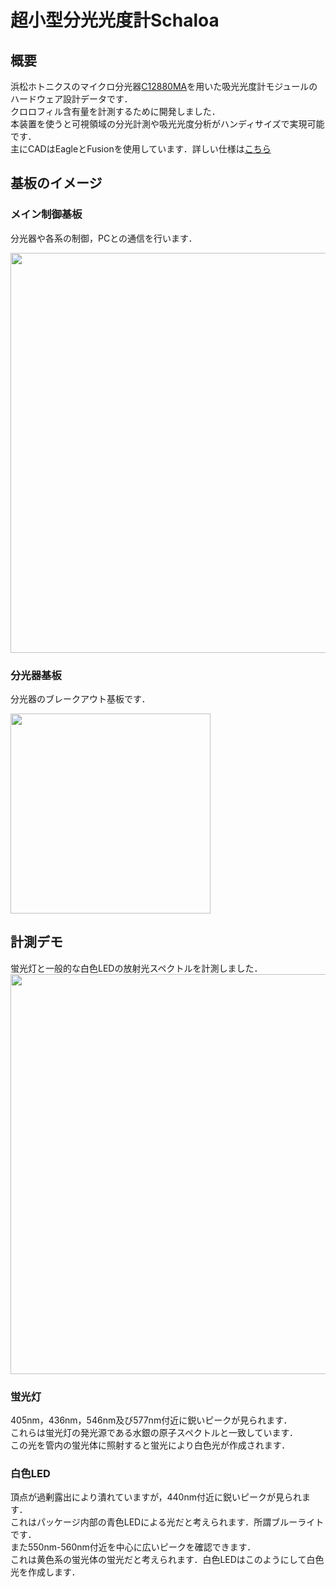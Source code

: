 # 超小型分光光度計Schaloa
## 概要
浜松ホトニクスのマイクロ分光器[C12880MA](https://www.hamamatsu.com/jp/ja/product/optical-sensors/spectrometers/mini-spectrometer/C12880MA.html)を用いた吸光光度計モジュールのハードウェア設計データです．  
クロロフィル含有量を計測するために開発しました．  
本装置を使うと可視領域の分光計測や吸光光度分析がハンディサイズで実現可能です．  
主にCADはEagleとFusionを使用しています．詳しい仕様は[こちら](design_specifications.pdf)    

## 基板のイメージ
### メイン制御基板
分光器や各系の制御，PCとの通信を行います．

<img src="https://user-images.githubusercontent.com/62766332/222390678-417f17b1-6e1c-4b35-9c16-50d70c764328.png" width="640">

### 分光器基板
分光器のブレークアウト基板です．

<img src="https://user-images.githubusercontent.com/62766332/222391450-da9ae361-597f-4902-a383-4ec67487bf93.png" width="320">

## 計測デモ
蛍光灯と一般的な白色LEDの放射光スペクトルを計測しました．
<img src="https://user-images.githubusercontent.com/62766332/222387452-93fbff67-2ea6-42b1-9f50-62c6027abcb7.png" width="640">

### 蛍光灯
405nm，436nm，546nm及び577nm付近に鋭いピークが見られます．  
これらは蛍光灯の発光源である水銀の原子スペクトルと一致しています．  
この光を管内の蛍光体に照射すると蛍光により白色光が作成されます．

### 白色LED
頂点が過剰露出により潰れていますが，440nm付近に鋭いピークが見られます．  
これはパッケージ内部の青色LEDによる光だと考えられます．所謂ブルーライトです．  
また550nm-560nm付近を中心に広いピークを確認できます．  
これは黄色系の蛍光体の蛍光だと考えられます．白色LEDはこのようにして白色光を作成します．    

